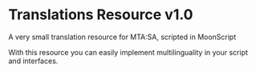 Translations Resource v1.0
===========

A very small translation resource for MTA:SA, scripted in MoonScript

With this resource you can easily implement multilinguality in your script and interfaces.
